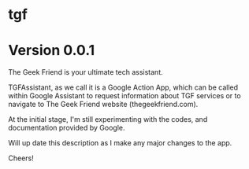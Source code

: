 # tgf
# Version 0.0.1
The Geek Friend is your ultimate tech assistant.

TGFAssistant, as we call it is a Google Action App, which can be called within Google Assistant to request information about TGF services or to navigate to The Geek Friend website (thegeekfriend.com).

At the initial stage, I'm still experimenting with the codes, and documentation provided by Google.

Will up date this description as I make any major changes to the app.

Cheers!
